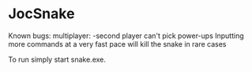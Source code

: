 # JocSnake
Known bugs:
multiplayer:
-second player can't pick power-ups
Inputting more commands at a very fast pace will kill the snake in rare cases

To run simply start snake.exe.
